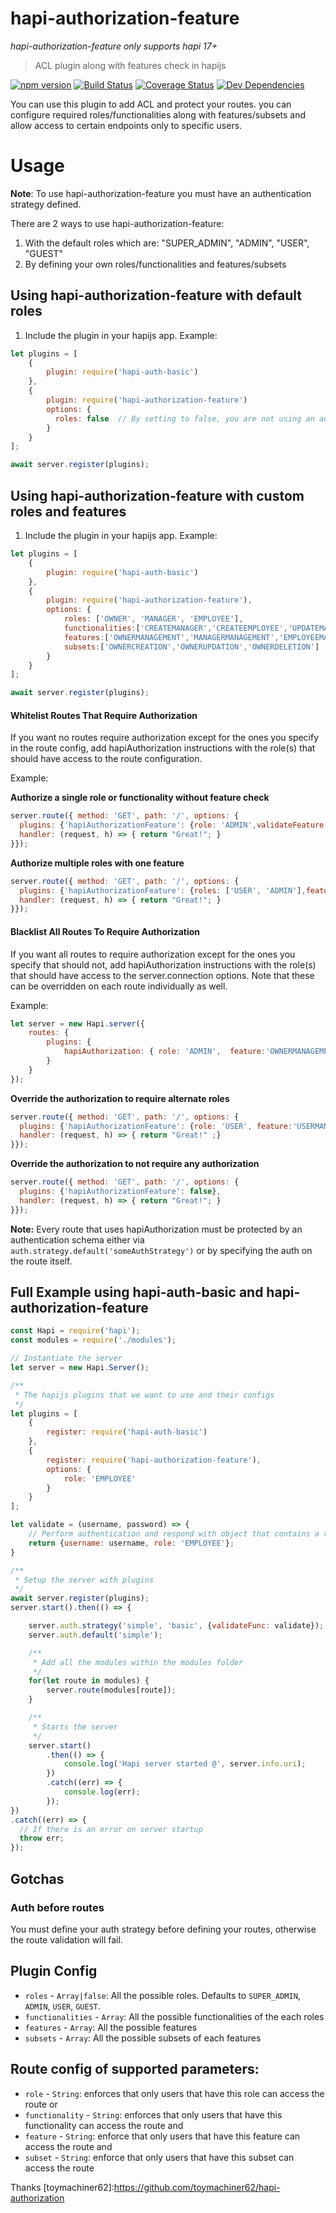 # hapi-authorization-feature

*hapi-authorization-feature  only supports hapi 17+*

> ACL plugin along with features check in hapijs

[![npm version][npm-badge]][npm-url]
[![Build Status][travis-badge]][travis-url]
[![Coverage Status][coveralls-badge]][coveralls-url]
[![Dev Dependencies][david-badge]][david-url]

You can use this plugin to add ACL and protect your routes. you can configure required roles/functionalities along with features/subsets and allow access to certain endpoints only to specific users.


# Usage

**Note**: To use hapi-authorization-feature you must have an authentication strategy defined.

There are 2 ways to use hapi-authorization-feature:

1. With the default roles which are: "SUPER_ADMIN", "ADMIN", "USER", "GUEST"
2. By defining your own roles/functionalities and features/subsets

## Using hapi-authorization-feature with default roles
1. Include the plugin in your hapijs app.
Example:
```js
let plugins = [
	{
		plugin: require('hapi-auth-basic')
	},
	{
		plugin: require('hapi-authorization-feature')
		options: {
		  roles: false	// By setting to false, you are not using an authorization hierarchy and you do not need to specify all the potential roles here
		}
	}
];

await server.register(plugins);
```

## Using hapi-authorization-feature with custom roles and features
1. Include the plugin in your hapijs app.
Example:
```js
let plugins = [
	{
		plugin: require('hapi-auth-basic')
	},
	{
		plugin: require('hapi-authorization-feature'),
		options: {
			roles: ['OWNER', 'MANAGER', 'EMPLOYEE'],
			functionalities:['CREATEMANAGER','CREATEEMPLOYEE','UPDATEMANAGER','UPDATEEMPLOYEE','DELETEMANAGER','DELETEEMPLOYEE'],
			features:['OWNERMANAGEMENT','MANAGERMANAGEMENT','EMPLOYEEMANAGEMENT'],
			subsets:['OWNERCREATION','OWNERUPDATION','OWNERDELETION']
		}
	}
];

await server.register(plugins);
```

#### Whitelist Routes That Require Authorization
If you want no routes require authorization except for the ones you specify in the route config, add hapiAuthorization instructions with the role(s) that should have access to the route configuration.

Example:

**Authorize a single role or functionality without feature check**
```js
server.route({ method: 'GET', path: '/', options: {
  plugins: {'hapiAuthorizationFeature': {role: 'ADMIN',validateFeature:false, functionality: 'CREATEMANAGER'}},	// Only ADMIN role
  handler: (request, h) => { return "Great!"; }
}});
```

**Authorize multiple roles with one feature**
```js
server.route({ method: 'GET', path: '/', options: {
  plugins: {'hapiAuthorizationFeature': {roles: ['USER', 'ADMIN'],feature:'OWNERMANAGEMENT' ,functionality: 'CREATEMANAGER' }},
  handler: (request, h) => { return "Great!"; }
}});
```

#### Blacklist All Routes To Require Authorization

If you want all routes to require authorization except for the ones you specify that should not, add hapiAuthorization instructions with the role(s) that should have access to the server.connection options. Note that these can be overridden on each route individually as well.

Example:

```js
let server = new Hapi.server({
	routes: {
		plugins: {
			hapiAuthorization: { role: 'ADMIN',  feature:'OWNERMANAGEMENT' ,functionality: 'CREATEMANAGER' ,subset:'OWNERCREATION' }
		}
	}
});
```

**Override the authorization to require alternate roles**
```js
server.route({ method: 'GET', path: '/', options: {
  plugins: {'hapiAuthorizationFeature': {role: 'USER', feature:'USERMANAGEMENT' ,functionality: 'CREATEUSER' ,subset:'USERCREATION'}},	// Only USER role
  handler: (request, h) => { return "Great!" ;}
}});
```

**Override the authorization to not require any authorization**
```js
server.route({ method: 'GET', path: '/', options: {
  plugins: {'hapiAuthorizationFeature': false},
  handler: (request, h) => { return "Great!"; }
}});
```

**Note:** Every route that uses hapiAuthorization must be protected by an authentication schema either via `auth.strategy.default('someAuthStrategy')` or by specifying the auth on the route itself.

## Full Example using hapi-auth-basic and hapi-authorization-feature

```js
const Hapi = require('hapi');
const modules = require('./modules');

// Instantiate the server
let server = new Hapi.Server();

/**
 * The hapijs plugins that we want to use and their configs
 */
let plugins = [
	{
		register: require('hapi-auth-basic')
	},
	{
		register: require('hapi-authorization-feature'),
		options: {
			role: 'EMPLOYEE'
		}
	}
];

let validate = (username, password) => {
	// Perform authentication and respond with object that contains a role or an array of roles
	return {username: username, role: 'EMPLOYEE'};
}

/**
 * Setup the server with plugins
 */
await server.register(plugins);
server.start().then(() => {

	server.auth.strategy('simple', 'basic', {validateFunc: validate});
	server.auth.default('simple');

	/**
	 * Add all the modules within the modules folder
	 */
	for(let route in modules) {
		server.route(modules[route]);
	}

	/**
	 * Starts the server
	 */
	server.start()
        .then(() => {
            console.log('Hapi server started @', server.info.uri);
        })
        .catch((err) => {
            console.log(err);
        });
})
.catch((err) => {
  // If there is an error on server startup
  throw err;
});
```

## Gotchas

### Auth before routes
You must define your auth strategy before defining your routes, otherwise the route validation will fail.


## Plugin Config

* `roles` - `Array|false`: All the possible roles. Defaults to `SUPER_ADMIN`, `ADMIN`, `USER`, `GUEST`. 
* `functionalities` - `Array`: All the possible functionalities of the each roles
* `features` - `Array`: All the possible features 
* `subsets` - `Array`: All the possible subsets of each features


## Route config of supported parameters:
* `role` - `String`: enforces that only users that have this role can access the route or
* `functionality` - `String`: enforces that only users that have this functionality can access the route and
* `feature` - `String`: enforce that only users that have this feature can access the route and
* `subset` - `String`: enforce that only users that have this subset can access the route


Thanks [toymachiner62]:https://github.com/toymachiner62/hapi-authorization

[npm-badge]: https://badge.fury.io/js/hapi-authorization-feature.svg
[npm-url]: https://badge.fury.io/js/hapi-authorization-feature
[travis-badge]: https://travis-ci.org/tk120404/hapi-authorization-feature.svg?branch=master
[travis-url]: https://travis-ci.org/tk120404/hapi-authorization-feature
[coveralls-badge]: https://coveralls.io/repos/tk120404/hapi-authorization-feature/badge.svg?branch=master&service=github
[coveralls-url]:  https://coveralls.io/github/tk120404/hapi-authorization-feature?branch=master
[david-badge]: https://david-dm.org/tk120404/hapi-authorization-feature.svg
[david-url]: https://david-dm.org/tk120404/hapi-authorization-feature
